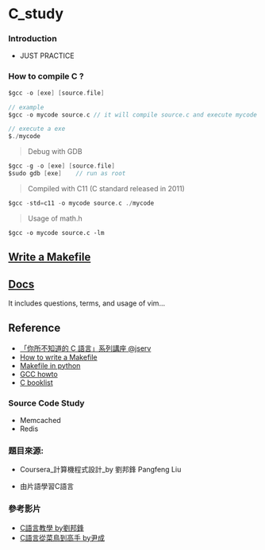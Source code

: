 # C_study

### Introduction
  - JUST PRACTICE

### How to compile C ?

```c
$gcc -o [exe] [source.file]

// example
$gcc -o mycode source.c // it will compile source.c and execute mycode

// execute a exe
$./mycode

```
>Debug with GDB

```c
$gcc -g -o [exe] [source.file]
$sudo gdb [exe]    // run as root
```

>Compiled with C11 (C standard released in 2011)

```c
$gcc -std=c11 -o mycode source.c ./mycode
```

> Usage of math.h

```
$gcc -o mycode source.c -lm
```

## [Write a Makefile](https://github.com/tingwei628/Coursera_NTU_C_HW/tree/master/examples/write_a_makefile)

## [Docs](https://github.com/tingwei628/Coursera_NTU_C_HW/wiki/)
It includes questions, terms, and usage of vim...

## Reference
- [「你所不知道的 C 語言」系列講座 @jserv](http://hackfoldr.org/dykc/)
- [How to write a Makefile](http://mropengate.blogspot.tw/2015/06/makefile-makefile.html)
- [Makefile in python](http://krzysztofzuraw.com/blog/2016/makefiles-in-python-projects.html)
- [GCC howto](http://wiki.ubuntu.org.cn/Gcchowto)
- [C booklist](http://stackoverflow.com/questions/562303/the-definitive-c-book-guide-and-list)

### Source Code Study
- Memcached
- Redis

### 題目來源:
  - Coursera_計算機程式設計_by 劉邦鋒 Pangfeng Liu
  
  - 由片語學習C語言

### 參考影片
  - [C語言教學 by劉邦鋒](https://www.youtube.com/playlist?list=PLOvZ8aEg7xDkpKHk3hAwQxLAlpZ1Q3wKH)
  - [C語言從菜鳥到高手 by尹成](http://www.bilibili.com/video/av5120945/index_1.html)
